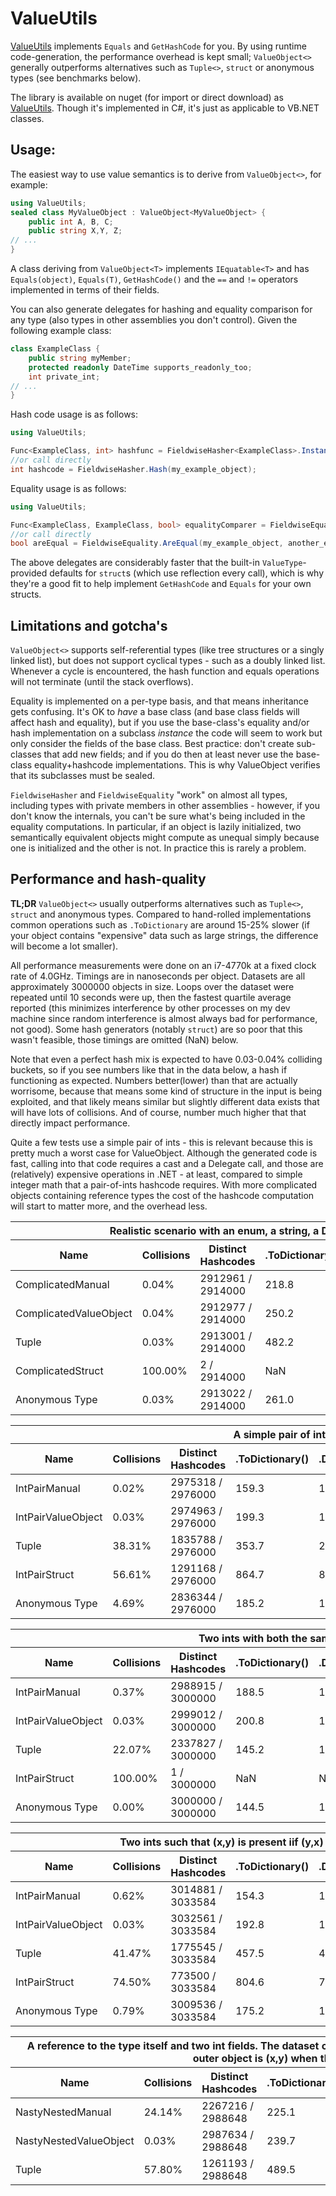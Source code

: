 ValueUtils
==========

[ValueUtils](http://eamonnerbonne.github.io/ValueUtils/) implements `Equals` and `GetHashCode` for you.  By using runtime code-generation, the performance overhead is kept small; `ValueObject<>` generally outperforms alternatives such as `Tuple<>`, `struct` or anonymous types (see benchmarks below). 

The library is available on nuget (for import or direct download) as [ValueUtils](https://www.nuget.org/packages/ValueUtils/).  Though it's implemented in C#, it's just as applicable to VB.NET classes.


Usage:
---

The easiest way to use value semantics is to derive from `ValueObject<>`, for example:

```C#
using ValueUtils;
sealed class MyValueObject : ValueObject<MyValueObject> {
	public int A, B, C;
	public string X,Y, Z;
// ...
}
```
A class deriving from `ValueObject<T>` implements `IEquatable<T>` and has `Equals(object)`, `Equals(T)`, `GetHashCode()` and the `==` and `!=` operators implemented in terms of their fields.


You can also generate delegates for hashing and equality comparison for any type (also types in other assemblies you don't control).  Given the following example class:
```C#
class ExampleClass {
	public string myMember;
	protected readonly DateTime supports_readonly_too;
	int private_int;
// ...
}
```

Hash code usage is as follows:

```C#
using ValueUtils;

Func<ExampleClass, int> hashfunc = FieldwiseHasher<ExampleClass>.Instance;
//or call directly 
int hashcode = FieldwiseHasher.Hash(my_example_object);
```

Equality usage is as follows:
```C#
using ValueUtils;

Func<ExampleClass, ExampleClass, bool> equalityComparer = FieldwiseEquality<ExampleClass>.Instance;
//or call directly 
bool areEqual = FieldwiseEquality.AreEqual(my_example_object, another_example_object);
```

The above delegates are considerably faster that the built-in `ValueType`-provided defaults for `struct`s (which use reflection every call), which is why they're a good fit to help implement `GetHashCode` and `Equals` for your own structs.

Limitations and gotcha's
----
`ValueObject<>` supports self-referential types (like tree structures or a singly linked list), but does not support cyclical types - such as a doubly linked list.  Whenever a cycle is encountered, the hash function and equals operations will not terminate (until the stack overflows).

Equality is implemented on a per-type basis, and that means inheritance gets confusing.  It's OK to *have* a base class (and base class fields will affect hash and equality), but if you use the base-class's equality and/or hash implementation on a subclass *instance* the code will seem to work but only consider the fields of the base class.  Best practice: don't create sub-classes that add new fields; and if you do then at least never use the base-class equality+hashcode implementations.  This is why ValueObject verifies that its subclasses must be sealed.

`FieldwiseHasher` and `FieldwiseEquality` "work" on almost all types, including types with private members in other assemblies - however, if you don't know the internals, you can't be sure what's being included in the equality computations.  In particular, if an object is lazily initialized, two semantically equivalent objects might compute as unequal simply because one is initialized and the other is not.  In practice this is rarely a problem.


Performance and hash-quality
----
**TL;DR** `ValueObject<>` usually outperforms alternatives such as `Tuple<>`, `struct` and anonymous types.   Compared to hand-rolled implementations common operations such as `.ToDictionary` are around 15-25% slower (if your object contains "expensive" data such as large strings, the difference will become a lot smaller).

All performance measurements were done on an i7-4770k at a fixed clock rate of 4.0GHz.    Timings are in nanoseconds per object.  Datasets are all approximately 3000000 objects in size. Loops over the dataset were repeated until 10 seconds were up, then the fastest quartile average reported (this minimizes interference by other processes on my dev machine since random interference is almost always bad for performance, not good).  Some hash generators (notably `struct`) are so poor that this wasn't feasible, those timings are omitted (NaN) below.

Note that even a perfect hash mix is expected to have 0.03-0.04% colliding buckets, so if you see numbers like that in the data below, a hash if functioning as expected.  Numbers better(lower) than that are actually worrisome, because that means some kind of structure in the input is being exploited, and that likely means similar but slightly different data exists that will have lots of collisions.  And of course, number much higher that that directly impact performance.

Quite a few tests use a simple pair of ints - this is relevant because this is pretty much a worst case for ValueObject.   Although the generated code is fast, calling into that code requires a cast and a Delegate call, and those are (relatively) expensive operations in .NET - at least, compared to simple integer math that a pair-of-ints hashcode requires.  With more complicated objects containing reference types the cost of the hashcode computation will start to matter more, and the overhead less.

<div>
  <table>
    <thead>
      <tr>
        <th colspan="7">Realistic scenario with an enum, a string, a DateTime, an int? and 3 int fields.</th>
      </tr>
      <tr>
        <th>Name</th>
        <th>Collisions</th>
        <th>Distinct Hashcodes</th>
        <th>.ToDictionary()</th>
        <th>.Distinct().Count()</th>
        <th>.Equals()</th>
        <th>.GetHashCode()</th>
      </tr>
    </thead>
    <tbody>
      <tr>
        <td>ComplicatedManual</td>
        <td>0.04%</td>
        <td>2912961 / 2914000</td>
        <td>218.8</td>
        <td>199.6</td>
        <td>6.9</td>
        <td>17.4</td>
      </tr>
      <tr>
        <td>ComplicatedValueObject</td>
        <td>0.04%</td>
        <td>2912977 / 2914000</td>
        <td>250.2</td>
        <td>230.5</td>
        <td>21.4</td>
        <td>42.1</td>
      </tr>
      <tr>
        <td>Tuple</td>
        <td>0.03%</td>
        <td>2913001 / 2914000</td>
        <td>482.2</td>
        <td>494.8</td>
        <td>257.6</td>
        <td>263.5</td>
      </tr>
      <tr>
        <td>ComplicatedStruct</td>
        <td>100.00%</td>
        <td>2 / 2914000</td>
        <td>NaN</td>
        <td>NaN</td>
        <td>1002.3</td>
        <td>97.2</td>
      </tr>
      <tr>
        <td>Anonymous Type</td>
        <td>0.03%</td>
        <td>2913022 / 2914000</td>
        <td>261.0</td>
        <td>247.8</td>
        <td>31.5</td>
        <td>52.9</td>
      </tr>
    </tbody>
  </table>
  <table>
    <thead>
      <tr>
        <th colspan="7">A simple pair of ints</th>
      </tr>
      <tr>
        <th>Name</th>
        <th>Collisions</th>
        <th>Distinct Hashcodes</th>
        <th>.ToDictionary()</th>
        <th>.Distinct().Count()</th>
        <th>.Equals()</th>
        <th>.GetHashCode()</th>
      </tr>
    </thead>
    <tbody>
      <tr>
        <td>IntPairManual</td>
        <td>0.02%</td>
        <td>2975318 / 2976000</td>
        <td>159.3</td>
        <td>133.6</td>
        <td>3.8</td>
        <td>1.7</td>
      </tr>
      <tr>
        <td>IntPairValueObject</td>
        <td>0.03%</td>
        <td>2974963 / 2976000</td>
        <td>199.3</td>
        <td>181.9</td>
        <td>20.0</td>
        <td>16.9</td>
      </tr>
      <tr>
        <td>Tuple</td>
        <td>38.31%</td>
        <td>1835788 / 2976000</td>
        <td>353.7</td>
        <td>289.2</td>
        <td>98.4</td>
        <td>54.9</td>
      </tr>
      <tr>
        <td>IntPairStruct</td>
        <td>56.61%</td>
        <td>1291168 / 2976000</td>
        <td>864.7</td>
        <td>812.6</td>
        <td>31.4</td>
        <td>36.8</td>
      </tr>
      <tr>
        <td>Anonymous Type</td>
        <td>4.69%</td>
        <td>2836344 / 2976000</td>
        <td>185.2</td>
        <td>158.2</td>
        <td>15.3</td>
        <td>13.5</td>
      </tr>
    </tbody>
  </table>
  <table>
    <thead>
      <tr>
        <th colspan="7">Two ints with both the same value</th>
      </tr>
      <tr>
        <th>Name</th>
        <th>Collisions</th>
        <th>Distinct Hashcodes</th>
        <th>.ToDictionary()</th>
        <th>.Distinct().Count()</th>
        <th>.Equals()</th>
        <th>.GetHashCode()</th>
      </tr>
    </thead>
    <tbody>
      <tr>
        <td>IntPairManual</td>
        <td>0.37%</td>
        <td>2988915 / 3000000</td>
        <td>188.5</td>
        <td>155.6</td>
        <td>3.6</td>
        <td>1.7</td>
      </tr>
      <tr>
        <td>IntPairValueObject</td>
        <td>0.03%</td>
        <td>2999012 / 3000000</td>
        <td>200.8</td>
        <td>194.6</td>
        <td>19.7</td>
        <td>16.5</td>
      </tr>
      <tr>
        <td>Tuple</td>
        <td>22.07%</td>
        <td>2337827 / 3000000</td>
        <td>145.2</td>
        <td>140.5</td>
        <td>76.4</td>
        <td>55.1</td>
      </tr>
      <tr>
        <td>IntPairStruct</td>
        <td>100.00%</td>
        <td>1 / 3000000</td>
        <td>NaN</td>
        <td>NaN</td>
        <td>31.0</td>
        <td>36.7</td>
      </tr>
      <tr>
        <td>Anonymous Type</td>
        <td>0.00%</td>
        <td>3000000 / 3000000</td>
        <td>144.5</td>
        <td>106.3</td>
        <td>12.1</td>
        <td>13.5</td>
      </tr>
    </tbody>
  </table>
  <table>
    <thead>
      <tr>
        <th colspan="7">Two ints such that (x,y) is present iif (y,x) is present in the dataset</th>
      </tr>
      <tr>
        <th>Name</th>
        <th>Collisions</th>
        <th>Distinct Hashcodes</th>
        <th>.ToDictionary()</th>
        <th>.Distinct().Count()</th>
        <th>.Equals()</th>
        <th>.GetHashCode()</th>
      </tr>
    </thead>
    <tbody>
      <tr>
        <td>IntPairManual</td>
        <td>0.62%</td>
        <td>3014881 / 3033584</td>
        <td>154.3</td>
        <td>140.5</td>
        <td>3.6</td>
        <td>1.7</td>
      </tr>
      <tr>
        <td>IntPairValueObject</td>
        <td>0.03%</td>
        <td>3032561 / 3033584</td>
        <td>192.8</td>
        <td>174.6</td>
        <td>19.6</td>
        <td>17.0</td>
      </tr>
      <tr>
        <td>Tuple</td>
        <td>41.47%</td>
        <td>1775545 / 3033584</td>
        <td>457.5</td>
        <td>432.1</td>
        <td>76.0</td>
        <td>54.8</td>
      </tr>
      <tr>
        <td>IntPairStruct</td>
        <td>74.50%</td>
        <td>773500 / 3033584</td>
        <td>804.6</td>
        <td>775.8</td>
        <td>31.0</td>
        <td>36.6</td>
      </tr>
      <tr>
        <td>Anonymous Type</td>
        <td>0.79%</td>
        <td>3009536 / 3033584</td>
        <td>175.2</td>
        <td>161.2</td>
        <td>12.1</td>
        <td>13.5</td>
      </tr>
    </tbody>
  </table>
  <table>
    <thead>
      <tr>
        <th colspan="7">A reference to the type itself and two int fields.  The dataset contains exactly one level of nesting such that the outer object is (x,y) when the inner is (y,x).</th>
      </tr>
      <tr>
        <th>Name</th>
        <th>Collisions</th>
        <th>Distinct Hashcodes</th>
        <th>.ToDictionary()</th>
        <th>.Distinct().Count()</th>
        <th>.Equals()</th>
        <th>.GetHashCode()</th>
      </tr>
    </thead>
    <tbody>
      <tr>
        <td>NastyNestedManual</td>
        <td>24.14%</td>
        <td>2267216 / 2988648</td>
        <td>225.1</td>
        <td>181.5</td>
        <td>6.3</td>
        <td>5.0</td>
      </tr>
      <tr>
        <td>NastyNestedValueObject</td>
        <td>0.03%</td>
        <td>2987634 / 2988648</td>
        <td>239.7</td>
        <td>208.8</td>
        <td>30.9</td>
        <td>33.0</td>
      </tr>
      <tr>
        <td>Tuple</td>
        <td>57.80%</td>
        <td>1261193 / 2988648</td>
        <td>489.5</td>
        <td>491.8</td>
        <td>103.3</td>
        <td>132.0</td>
      </tr>
    </tbody>
  </table>
</div>